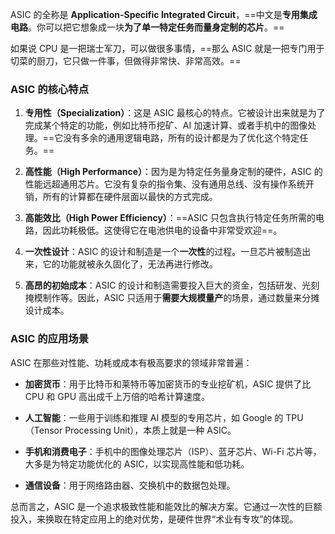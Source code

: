 ASIC 的全称是 **Application-Specific Integrated Circuit**，==中文是**专用集成电路**。你可以把它想象成一块**为了单一特定任务而量身定制的芯片**。==

如果说 CPU 是一把瑞士军刀，可以做很多事情，==那么 ASIC 就是一把专门用于切菜的厨刀，它只做一件事，但做得非常快、非常高效。==

### ASIC 的核心特点

1. **专用性（Specialization）**：这是 ASIC 最核心的特点。它被设计出来就是为了完成某个特定的功能，例如比特币挖矿、AI 加速计算、或者手机中的图像处理。==它没有多余的通用逻辑电路，所有的设计都是为了优化这个特定任务。==
    
2. **高性能（High Performance）**：因为是为特定任务量身定制的硬件，ASIC 的性能远超通用芯片。它没有复杂的指令集、没有通用总线、没有操作系统开销，所有的计算都在硬件层面以最快的方式完成。
    
3. **高能效比（High Power Efficiency）**：==ASIC 只包含执行特定任务所需的电路，因此功耗极低。这使得它在电池供电的设备中非常受欢迎==。
    
4. **一次性设计**：ASIC 的设计和制造是一个**一次性**的过程。一旦芯片被制造出来，它的功能就被永久固化了，无法再进行修改。
    
5. **高昂的初始成本**：ASIC 的设计和制造需要投入巨大的资金，包括研发、光刻掩模制作等。因此，ASIC 只适用于**需要大规模量产**的场景，通过数量来分摊设计成本。

### ASIC 的应用场景

ASIC 在那些对性能、功耗或成本有极高要求的领域非常普遍：

- **加密货币**：用于比特币和莱特币等加密货币的专业挖矿机，ASIC 提供了比 CPU 和 GPU 高出成千上万倍的哈希计算速度。
    
- **人工智能**：一些用于训练和推理 AI 模型的专用芯片，如 Google 的 TPU（Tensor Processing Unit），本质上就是一种 ASIC。
    
- **手机和消费电子**：手机中的图像处理芯片（ISP）、蓝牙芯片、Wi-Fi 芯片等，大多是为特定功能优化的 ASIC，以实现高性能和低功耗。
    
- **通信设备**：用于网络路由器、交换机中的数据包处理。
    

总而言之，ASIC 是一个追求极致性能和能效比的解决方案。它通过一次性的巨额投入，来换取在特定应用上的绝对优势，是硬件世界“术业有专攻”的体现。